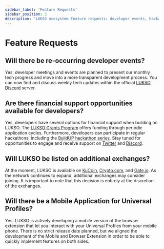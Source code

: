 ```yaml
---
sidebar_label: 'Feature Requests'
sidebar_position: 3
description: 'LUKSO ecosystem feature requests: developer events, hackathons, grants.'
---
```


# Feature Requests

## Will there be re-occurring developer events?

Yes, developer meetings and events are planned to present our monthly tech progress and move into a more transparent development process. You can now find and discuss weekly tech updates within the official [LUKSO Discord](https://discord.gg/lukso) server.

## Are there financial support opportunities available for developers?

Yes, developers have several options for financial support when building on LUKSO. The [LUKSO Grants Program](https://lukso.network/grants) offers funding through periodic application cycles. Furthermore, developers can participate in regular hackathons, including the [BuildUP hackathon series](https://app.buidlbox.io/lukso/build-up-2). Stay tuned for opportunities to engage and receive support on [Twitter](https://twitter.com/lukso_io) and [Discord](https://discord.gg/lukso).

## Will LUKSO be listed on additional exchanges?

At the moment, LUKSO is available on [KuCoin](https://www.kucoin.com/de), [Crypto.com](https://crypto.com/), and [Gate.io](https://www.gate.io/). As the network continues to expand, additional exchanges may consider joining. It is important to note that this decision is entirely at the discretion of the exchanges.

## Will there be a Mobile Application for Universal Profiles?

Yes, LUKSO is actively developing a mobile version of the browser extension that let you interact with your Universal Profiles from your mobile phone. There is no strict release date planned, but we aligned the development of the Mobile and Browser Extension in order to be able to quickly implement features on both sides.
